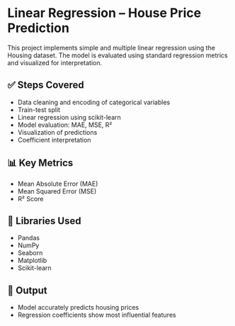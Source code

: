 # Linear Regression – House Price Prediction

This project implements simple and multiple linear regression using the Housing dataset. The model is evaluated using standard regression metrics and visualized for interpretation.

## ✅ Steps Covered

- Data cleaning and encoding of categorical variables
- Train-test split
- Linear regression using scikit-learn
- Model evaluation: MAE, MSE, R²
- Visualization of predictions
- Coefficient interpretation

## 📊 Key Metrics

- Mean Absolute Error (MAE)
- Mean Squared Error (MSE)
- R² Score

## 📎 Libraries Used

- Pandas
- NumPy
- Seaborn
- Matplotlib
- Scikit-learn

## 🎯 Output

- Model accurately predicts housing prices
- Regression coefficients show most influential features
